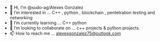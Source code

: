 - 👋 Hi, I’m @sudo-ag/Alexes Gonzalez
- 👀 I’m interested in ... C++ , python , blockchain , pentetration testing and networking
- 🌱 I’m currently learning ... C++ python
- 💞️ I’m looking to collaborate on ... c++ projects & python projects.
- 📫 How to reach me ... alexesgonzalez75@outlook.com

<!---
sudo-ag/sudo-ag is a ✨ special ✨ repository because its `README.md` (this file) appears on your GitHub profile.
You can click the Preview link to take a look at your changes.
--->
